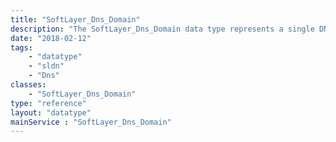 ```yaml
---
title: "SoftLayer_Dns_Domain"
description: "The SoftLayer_Dns_Domain data type represents a single DNS domain record hosted on the SoftLayer nameservers. Domains contain general information about the domain name such as name and serial. Individual records such as A, AAAA, CTYPE, and MX records are stored in the domain's associated [SoftLayer_Dns_Domain_ResourceRecord](reference/datatypes/SoftLayer_Dns_Domain_ResourceRecord) records. "
date: "2018-02-12"
tags:
    - "datatype"
    - "sldn"
    - "Dns"
classes:
    - "SoftLayer_Dns_Domain"
type: "reference"
layout: "datatype"
mainService : "SoftLayer_Dns_Domain"
---
```

